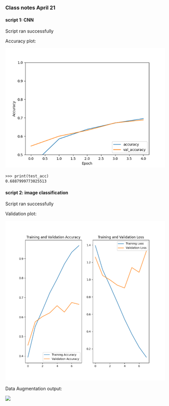 ### Class notes April 21

#### script 1: CNN

Script ran successfully

Accuracy plot:

<img src = "april21_cnn_accuracyplot.png" width = 500>

```
>>> print(test_acc)
0.6887999773025513
```

#### script 2: image classification

Script ran successfully

Validation plot:

<img src = "april21_imgclass_validationplot.png" width = 500>

Data Augmentation output:

<img src = "https://user-images.githubusercontent.com/54942759/115597040-cc40c600-a2a6-11eb-91a1-3e99f3793605.png" width = 500>



